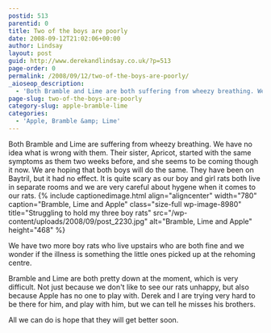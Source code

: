 ```yaml
---
postid: 513
parentid: 0
title: Two of the boys are poorly
date: 2008-09-12T21:02:06+00:00
author: Lindsay
layout: post
guid: http://www.derekandlindsay.co.uk/?p=513
page-order: 0
permalink: /2008/09/12/two-of-the-boys-are-poorly/
_aioseop_description:
  - 'Both Bramble and Lime are both suffering from wheezy breathing. We have no idea what is wrong with them.  Their sister, Apricot, started with the same symptoms as them two weeks before, and she seems to be coming though it now.'
page-slug: two-of-the-boys-are-poorly
category-slug: apple-bramble-lime
categories:
  - 'Apple, Bramble &amp; Lime'
---
```

Both Bramble and Lime are suffering from wheezy breathing. We have no idea what is wrong with them. Their sister, Apricot, started with the same symptoms as them two weeks before, and she seems to be coming though it now. We are hoping that both boys will do the same. They have been on Baytril, but it had no effect. It is quite scary as our boy and girl rats both live in separate rooms and we are very careful about hygene when it comes to our rats. {% include captionedimage.html align="aligncenter" width="780" caption="Bramble, Lime and Apple" class="size-full wp-image-8980" title="Struggling to hold my three boy rats" src="/wp-content/uploads/2008/09/post_2230.jpg" alt="Bramble, Lime and Apple" height="468" %} 

We have two more boy rats who live upstairs who are both fine and we wonder if the illness is something the little ones picked up at the rehoming centre.

Bramble and Lime are both pretty down at the moment, which is very difficult. Not just because we don't like to see our rats unhappy, but also because Apple has no one to play with. Derek and I are trying very hard to be there for him, and play with him, but we can tell he misses his brothers.

All we can do is hope that they will get better soon.